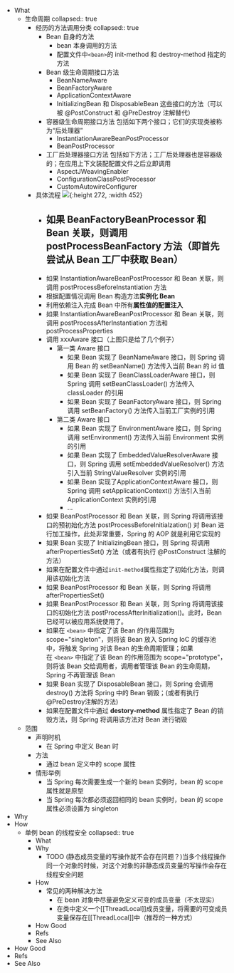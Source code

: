- What
	- 生命周期
	  collapsed:: true
		- 经历的方法调用分类
		  collapsed:: true
			- Bean 自身的方法
				- bean 本身调用的方法
				- 配置文件中`<bean>`的 init-method 和 destroy-method 指定的方法
			- Bean 级生命周期接口方法
				- BeanNameAware
				- BeanFactoryAware
				- ApplicationContextAware
				- InitializingBean 和 DisposableBean 这些接口的方法（可以被 @PostConstruct 和 @PreDestroy 注解替代）
			- 容器级生命周期接口方法
			  包括如下两个接口；它们的实现类被称为“后处理器”
				- InstantiationAwareBeanPostProcessor
				- BeanPostProcessor
			- 工厂后处理器接口方法
			  包括如下方法；工厂后处理器也是容器级的；在应用上下文装配配置文件之后立即调用
				- AspectJWeavingEnabler
				- ConfigurationClassPostProcessor
				- CustomAutowireConfigurer
		- 具体流程
		  ![](https://pdai.tech/images/spring/springframework/spring-framework-ioc-source-102.png){:height 272, :width 452}
			- 如果 BeanFactoryBeanProcessor 和 Bean 关联，则调用postProcessBeanFactory 方法（即首先尝试从 Bean 工厂中获取 Bean）
			  ---
			- 如果 InstantiationAwareBeanPostProcessor 和 Bean 关联，则调用 postProcessBeforeInstantiation 方法
			- 根据配置情况调用 Bean 构造方法**实例化 Bean**
			- 利用依赖注入完成 Bean 中所有**属性值的配置注入**
			- 如果 InstantiationAwareBeanPostProcessor 和 Bean 关联，则调用 postProcessAfterInstantiation 方法和 postProcessProperties
			- 调用 xxxAware 接口（上图只是给了几个例子）
				- 第一类 Aware 接口
					- 如果 Bean 实现了 BeanNameAware 接口，则 Spring 调用 Bean 的 setBeanName() 方法传入当前 Bean 的 id 值
					- 如果 Bean 实现了 BeanClassLoaderAware 接口，则 Spring 调用 setBeanClassLoader() 方法传入 classLoader 的引用
					- 如果 Bean 实现了 BeanFactoryAware 接口，则 Spring 调用 setBeanFactory() 方法传入当前工厂实例的引用
				- 第二类 Aware 接口
					- 如果 Bean 实现了 EnvironmentAware 接口，则 Spring 调用 setEnvironment() 方法传入当前 Environment 实例的引用
					- 如果 Bean 实现了 EmbeddedValueResolverAware 接口，则 Spring 调用 setEmbeddedValueResolver() 方法引入当前 StringValueResolver 实例的引用
					- 如果 Bean 实现了ApplicationContextAware 接口，则 Spring 调用 setApplicationContext() 方法引入当前 ApplicationContext 实例的引用
					- ...
			- 如果 BeanPostProcessor 和 Bean 关联，则 Spring 将调用该接口的预初始化方法 postProcessBeforeInitialzation() 对 Bean 进行加工操作，此处非常重要，Spring 的 AOP 就是利用它实现的
			- 如果 Bean 实现了 InitializingBean 接口，则 Spring 将调用 afterPropertiesSet() 方法（或者有执行 @PostConstruct 注解的方法）
			- 如果在配置文件中通过`init-method`属性指定了初始化方法，则调用该初始化方法
			- 如果 BeanPostProcessor 和 Bean 关联，则 Spring 将调用 afterPropertiesSet()
			- 如果 BeanPostProcessor 和 Bean 关联，则 Spring 将调用该接口的初始化方法 postProcessAfterInitialization()。此时，Bean 已经可以被应用系统使用了。
			- 如果在 `<bean>` 中指定了该 Bean 的作用范围为 scope="singleton"，则将该 Bean 放入 Spring IoC 的缓存池中，将触发 Spring 对该 Bean 的生命周期管理；如果在 `<bean>` 中指定了该 Bean 的作用范围为 scope="prototype"，则将该 Bean 交给调用者，调用者管理该 Bean 的生命周期，Spring 不再管理该 Bean
			- 如果 Bean 实现了 DisposableBean 接口，则 Spring 会调用 destroy() 方法将 Spring 中的 Bean 销毁；(或者有执行@PreDestroy注解的方法)
			- 如果在配置文件中通过 **destory-method** 属性指定了 Bean 的销毁方法，则 Spring 将调用该方法对 Bean 进行销毁
	- 范围
		- 声明时机
			- 在 Spring 中定义 Bean 时
		- 方法
			- 通过 bean 定义中的 scope 属性
		- 情形举例
			- 当 Spring 每次需要生成一个新的 bean 实例时，bean 的 scope 属性就是原型
			- 当 Spring 每次都必须返回相同的 bean 实例时，bean 的 scope 属性必须设置为 singleton
- Why
- How
	- 单例 bean 的线程安全
	  collapsed:: true
		- What
		- Why
			- TODO (静态成员变量的写操作就不会存在问题？)当多个线程操作同一个对象的时候，对这个对象的非静态成员变量的写操作会存在线程安全问题
		- How
			- 常见的两种解决方法
				- 在 bean 对象中尽量避免定义可变的成员变量（不太现实）
				- 在类中定义一个[[ThreadLocal]]成员变量，将需要的可变成员变量保存在[[ThreadLocal]]中（推荐的一种方式）
		- How Good
		- Refs
		- See Also
- How Good
- Refs
- See Also